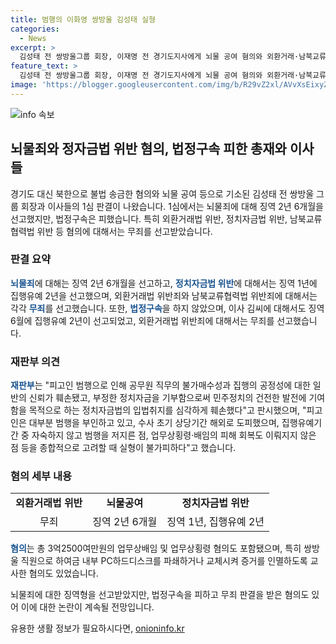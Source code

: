 ```yaml
---
title: 범행의 이화영 쌍방울 김성태 실형
categories:
  - News
excerpt: >
  김성태 전 쌍방울그룹 회장, 이재명 전 경기도지사에게 뇌물 공여 혐의와 외환거래·남북교류법 위반 혐의로 기소된 사건. 김 전 회장에 대한 1심 선고 공판에서 뇌물공여에 대해 징역 2년 6개월, 정치자금법 위반에 대해 징역 1년에 집행유예 2년을 선고했으며, 무죄 판결도 있었고, 법정구속은 하지 않았다. 재판부는 김 전 회장의 범행이 공무원 직무의 불가매수성과 집행의 공정성을 훼손했고, 정치자금법을 심각하게 훼손했다고 지적했다. 이와 함께 피고인의 도피와 범행 저지, 업무상횡령, 배임 등을 고려해 실형이 불가피하다고 판시했다.
feature_text: >
  김성태 전 쌍방울그룹 회장, 이재명 전 경기도지사에게 뇌물 공여 혐의와 외환거래·남북교류법 위반 혐의로 기소된 사건. 김 전 회장에 대한 1심 선고 공판에서 뇌물공여에 대해 징역 2년 6개월, 정치자금법 위반에 대해 징역 1년에 집행유예 2년을 선고했으며, 무죄 판결도 있었고, 법정구속은 하지 않았다. 재판부는 김 전 회장의 범행이 공무원 직무의 불가매수성과 집행의 공정성을 훼손했고, 정치자금법을 심각하게 훼손했다고 지적했다. 이와 함께 피고인의 도피와 범행 저지, 업무상횡령, 배임 등을 고려해 실형이 불가피하다고 판시했다.
image: 'https://blogger.googleusercontent.com/img/b/R29vZ2xl/AVvXsEixyZcFfHzMRdzZMjFBmAUKJYCLCGyLL1o632UiGVXcaFdKo_bkvkuCioo0uUKlGfBVcT3P84aROyZIXSBEx3Aw5nCQ3pTgDom1WDC4m8eifvWiAmWEEVb4x6G_l8C0QH225ldMjyaFvpxGEBGNO37VmDTDMHGhJPq73UglMfDca1-0aw/s1600/blogspot.png'
---
```


<p><img src="https://blogger.googleusercontent.com/img/b/R29vZ2xl/AVvXsEixyZcFfHzMRdzZMjFBmAUKJYCLCGyLL1o632UiGVXcaFdKo_bkvkuCioo0uUKlGfBVcT3P84aROyZIXSBEx3Aw5nCQ3pTgDom1WDC4m8eifvWiAmWEEVb4x6G_l8C0QH225ldMjyaFvpxGEBGNO37VmDTDMHGhJPq73UglMfDca1-0aw/s1600/blogspot.png" alt="info 속보" /></p>

<h2 data-ke-size="size26">뇌물죄와 정자금법 위반 혐의, 법정구속 피한 총재와 이사들</h2>

<p data-ke-size="size16">경기도 대신 북한으로 불법 송금한 혐의와 뇌물 공여 등으로 기소된 김성태 전 쌍방울 그룹 회장과 이사들의 1심 판결이 나왔습니다. 1심에서는 뇌물죄에 대해 징역 2년 6개월을 선고했지만, 법정구속은 피했습니다. 특히 외환거래법 위반, 정치자금법 위반, 남북교류협력법 위반 등 혐의에 대해서는 무죄를 선고받았습니다.</p>

<h3 data-ke-size="size24">판결 요약</h3>

<p data-ke-size="size16"><b><span style="color: #1a5490;">뇌물죄</span></b>에 대해는 징역 2년 6개월을 선고하고, <b><span style="color: #1a5490;">정치자금법 위반</span></b>에 대해서는 징역 1년에 집행유예 2년을 선고했으며, 외환거래법 위반죄와 남북교류협력법 위반죄에 대해서는 각각 <b><span style="color: #1a5490;">무죄</span></b>를 선고했습니다. 또한, <b><span style="color: #1a5490;">법정구속</span></b>을 하지 않았으며, 이사 김씨에 대해서도 징역 6월에 집행유예 2년이 선고되었고, 외환거래법 위반죄에 대해서는 무죄를 선고했습니다.</p>

<h3 data-ke-size="size24">재판부 의견</h3>

<p data-ke-size="size16"><b><span style="color: #1a5490;">재판부</span></b>는 "피고인 범행으로 인해 공무원 직무의 불가매수성과 집행의 공정성에 대한 일반의 신뢰가 훼손됐고, 부정한 정치자금을 기부함으로써 민주정치의 건전한 발전에 기여함을 목적으로 하는 정치자금법의 입법취지를 심각하게 훼손했다"고 판시했으며, "피고인은 대부분 범행을 부인하고 있고, 수사 초기 상당기간 해외로 도피했으며, 집행유예기간 중 자숙하지 않고 범행을 저지른 점, 업무상횡령·배임의 피해 회복도 이뤄지지 않은 점 등을 종합적으로 고려할 때 실형이 불가피하다"고 했습니다.</p>

<h3 data-ke-size="size24">혐의 세부 내용</h3>

<table style="width: 100%;">
<tbody>
<tr>
<td style="text-align: center; height: 17px;"><b>외환거래법 위반</b></td>
<td style="text-align: center; height: 17px;"><b>뇌물공여</b></td>
<td style="text-align: center; height: 17px;"><b>정치자금법 위반</b></td>
</tr>
<tr>
<td style="text-align: center; height: 17px;">무죄</td>
<td style="text-align: center; height: 17px;">징역 2년 6개월</td>
<td style="text-align: center; height: 17px;">징역 1년, 집행유예 2년</td>
</tr>
</tbody>
</table>

<p data-ke-size="size16"><b><span style="color: #1a5490;">혐의</span></b>는 총 3억2500여만원의 업무상배임 및 업무상횡령 혐의도 포함됐으며, 특히 쌍방울 직원으로 하여금 내부 PC하드디스크를 파쇄하거나 교체시켜 증거를 인멸하도록 교사한 혐의도 있었습니다.</p>

<p data-ke-size="size16">뇌물죄에 대한 징역형을 선고받았지만, 법정구속을 피하고 무죄 판결을 받은 혐의도 있어 이에 대한 논란이 계속될 전망입니다.</p>
유용한 생활 정보가 필요하시다면, <a href="https://onioninfo.kr" rel="dofollow">onioninfo.kr</a>


